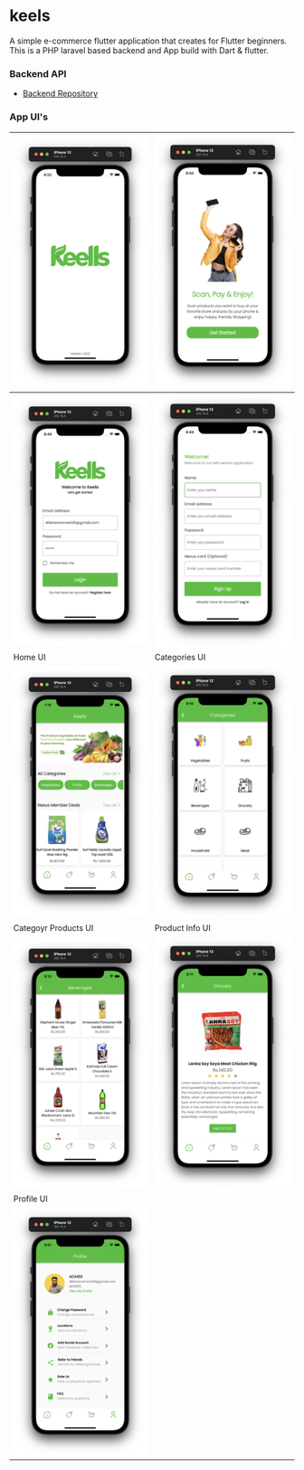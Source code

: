 # keels

A simple e-commerce flutter application that creates for Flutter beginners. This is a PHP laravel based backend and App build with Dart & flutter.

### Backend API

- [Backend Repository](https://github.com/Dilshan97/Flutter-ecommerce-API)

### App UI's

| <img src="https://github.com/Dilshan97/Flutter-ecommerce-app/blob/master/screenshot/splash.png?raw=true" style="width: 350px;"/> | <img src="https://github.com/Dilshan97/Flutter-ecommerce-app/blob/master/screenshot/get started.png?raw=true" style="width: 350px;"/> |
|--|--|
| <img src="https://github.com/Dilshan97/Flutter-ecommerce-app/blob/master/screenshot/login.png?raw=true" style="width: 350px;"/> | <img src="https://github.com/Dilshan97/Flutter-ecommerce-app/blob/master/screenshot/signup.png?raw=true" style="width: 350px;"/> |
|Home UI|Categories UI|
| <img src="https://github.com/Dilshan97/Flutter-ecommerce-app/blob/master/screenshot/home.png?raw=true" style="width: 350px;"/> | <img src="https://github.com/Dilshan97/Flutter-ecommerce-app/blob/master/screenshot/categories.png?raw=true" style="width: 350px;"/> |
|Categoyr Products UI|Product Info UI|
| <img src="https://github.com/Dilshan97/Flutter-ecommerce-app/blob/master/screenshot/category products.png?raw=true" style="width: 350px;"/>|<img src="https://github.com/Dilshan97/Flutter-ecommerce-app/blob/master/screenshot/product.png?raw=true" style="width: 350px;"/>|
|Profile UI||
| <img src="https://github.com/Dilshan97/Flutter-ecommerce-app/blob/master/screenshot/profile.png?raw=true" style="width: 350px;"/> |
